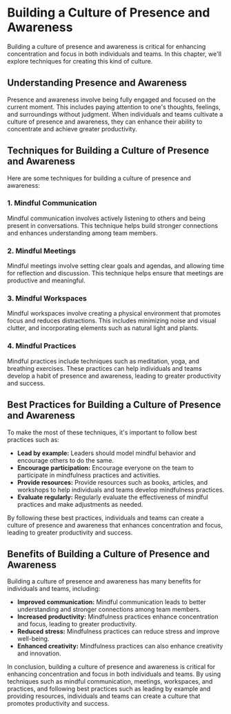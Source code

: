 # Building a Culture of Presence and Awareness

Building a culture of presence and awareness is critical for enhancing concentration and focus in both individuals and teams. In this chapter, we'll explore techniques for creating this kind of culture.

Understanding Presence and Awareness
------------------------------------

Presence and awareness involve being fully engaged and focused on the current moment. This includes paying attention to one's thoughts, feelings, and surroundings without judgment. When individuals and teams cultivate a culture of presence and awareness, they can enhance their ability to concentrate and achieve greater productivity.

Techniques for Building a Culture of Presence and Awareness
-----------------------------------------------------------

Here are some techniques for building a culture of presence and awareness:

### 1. Mindful Communication

Mindful communication involves actively listening to others and being present in conversations. This technique helps build stronger connections and enhances understanding among team members.

### 2. Mindful Meetings

Mindful meetings involve setting clear goals and agendas, and allowing time for reflection and discussion. This technique helps ensure that meetings are productive and meaningful.

### 3. Mindful Workspaces

Mindful workspaces involve creating a physical environment that promotes focus and reduces distractions. This includes minimizing noise and visual clutter, and incorporating elements such as natural light and plants.

### 4. Mindful Practices

Mindful practices include techniques such as meditation, yoga, and breathing exercises. These practices can help individuals and teams develop a habit of presence and awareness, leading to greater productivity and success.

Best Practices for Building a Culture of Presence and Awareness
---------------------------------------------------------------

To make the most of these techniques, it's important to follow best practices such as:

* **Lead by example:** Leaders should model mindful behavior and encourage others to do the same.
* **Encourage participation:** Encourage everyone on the team to participate in mindfulness practices and activities.
* **Provide resources:** Provide resources such as books, articles, and workshops to help individuals and teams develop mindfulness practices.
* **Evaluate regularly:** Regularly evaluate the effectiveness of mindful practices and make adjustments as needed.

By following these best practices, individuals and teams can create a culture of presence and awareness that enhances concentration and focus, leading to greater productivity and success.

Benefits of Building a Culture of Presence and Awareness
--------------------------------------------------------

Building a culture of presence and awareness has many benefits for individuals and teams, including:

* **Improved communication:** Mindful communication leads to better understanding and stronger connections among team members.
* **Increased productivity:** Mindfulness practices enhance concentration and focus, leading to greater productivity.
* **Reduced stress:** Mindfulness practices can reduce stress and improve well-being.
* **Enhanced creativity:** Mindfulness practices can also enhance creativity and innovation.

In conclusion, building a culture of presence and awareness is critical for enhancing concentration and focus in both individuals and teams. By using techniques such as mindful communication, meetings, workspaces, and practices, and following best practices such as leading by example and providing resources, individuals and teams can create a culture that promotes productivity and success.
